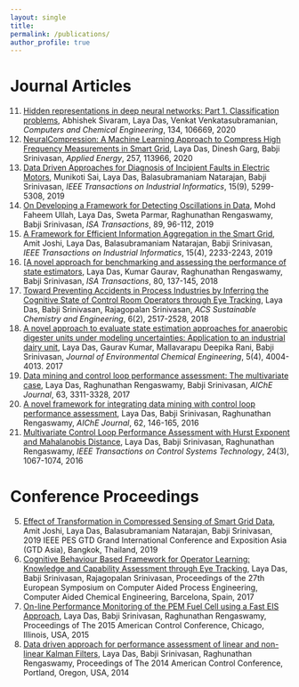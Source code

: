 ```yaml
---
layout: single
title: 
permalink: /publications/
author_profile: true
---
```

Journal Articles
=====
11.	[Hidden representations in deep neural networks: Part 1. Classification problems](https://doi.org/10.1016/j.compchemeng.2019.106669), Abhishek Sivaram, Laya Das, Venkat Venkatasubramanian, *Computers and Chemical Engineering*, 134, 106669, 2020
10.	[NeuralCompression: A Machine Learning Approach to Compress High Frequency Measurements in Smart Grid](https://doi.org/10.1016/j.apenergy.2019.113966), Laya Das, Dinesh Garg, Babji Srinivasan, *Applied Energy*, 257, 113966, 2020
9.	[Data Driven Approaches for Diagnosis of Incipient Faults in Electric Motors](https://doi.org/10.1109/TII.2019.2895132), Munikoti Sai, Laya Das, Balasubramaniam Natarajan, Babji Srinivasan, *IEEE Transactions on Industrial Informatics*, 15(9), 5299-5308, 2019
8.	[On Developing a Framework for Detecting Oscillations in Data](https://doi.org/10.1016/j.isatra.2018.12.026), Mohd Faheem Ullah, Laya Das, Sweta Parmar, Raghunathan Rengaswamy, Babji Srinivasan, *ISA Transactions*, 89, 96-112, 2019
7.	[A Framework for Efficient Information Aggregation in the Smart Grid](https://doi.org/10.1109/TII.2018.2866302), Amit Joshi, Laya Das, Balasubramaniam Natarajan, Babji Srinivasan, *IEEE Transactions on Industrial Informatics*, 15(4), 2233-2243, 2019
6.	[[A novel approach for benchmarking and assessing the performance of state estimators](https://doi.org/10.1016/j.isatra.2018.06.005), Laya Das, Kumar Gaurav, Raghunathan Rengaswamy, Babji Srinivasan, *ISA Transactions*, 80, 137-145, 2018
5.	[Toward Preventing Accidents in Process Industries by Inferring the Cognitive State of Control Room Operators through Eye Tracking](https://doi.org/10.1021/acssuschemeng.7b03971), Laya Das, Babji Srinivasan, Rajagopalan Srinivasan, *ACS Sustainable Chemistry and Engineering*, 6(2), 2517-2528, 2018
4.	[A novel approach to evaluate state estimation approaches for anaerobic digester units under modeling uncertainties: Application to an industrial dairy unit](https://doi.org/10.1016/j.jece.2017.07.039), Laya Das, Gaurav Kumar, Mallavarapu Deepika Rani, Babji Srinivasan, *Journal of Environmental Chemical Engineering*, 5(4), 4004-4013. 2017
3. [Data mining and control loop performance assessment: The multivariate case](https://doi.org/10.1002/aic.15689), Laya Das, Raghunathan Rengaswamy, Babji Srinivasan, *AIChE Journal*, 63, 3311-3328, 2017
2.	[A novel framework for integrating data mining with control loop performance assessment](https://doi.org/10.1002/aic.15689), Laya Das, Babji Srinivasan, Raghunathan Rengaswamy, *AIChE Journal*, 62, 146-165, 2016
1.	[Multivariate Control Loop Performance Assessment with Hurst Exponent and Mahalanobis Distance](https://doi.org/10.1109/TCST.2015.2468087), Laya Das, Babji Srinivasan, Raghunathan Rengaswamy, *IEEE Transactions on Control Systems Technology*, 24(3), 1067-1074, 2016

Conference Proceedings
=====
5.	[Effect of Transformation in Compressed Sensing of Smart Grid Data](https://ieeexplore.ieee.org/document/8715854), Amit Joshi, Laya Das, Balasubramaniam Natarajan, Babji Srinivasan, 2019 IEEE PES GTD Grand International Conference and Exposition Asia (GTD Asia), Bangkok, Thailand, 2019
4.	[Cognitive Behaviour Based Framework for Operator Learning: Knowledge and Capability Assessment through Eye Tracking](https://www.sciencedirect.com/science/article/pii/B9780444639653504980), Laya Das,  Babji Srinivasan, Rajagopalan Srinivasan, Proceedings of the 27th European Symposium on Computer Aided Process Engineering, Computer Aided Chemical Engineering, Barcelona, Spain, 2017
3.	[On-line Performance Monitoring of the PEM Fuel Cell using a Fast EIS Approach](https://ieeexplore.ieee.org/document/7170963), Laya Das, Babji Srinivasan, Raghunathan Rengaswamy, Proceedings of The 2015 American Control Conference, Chicago, Illinois, USA, 2015
2.	[Data driven approach for performance assessment of linear and non-linear Kalman Filters](https://ieeexplore.ieee.org/document/6858890), Laya Das, Babji Srinivasan, Raghunathan Rengaswamy, Proceedings of The 2014 American Control Conference, Portland, Oregon, USA, 2014
